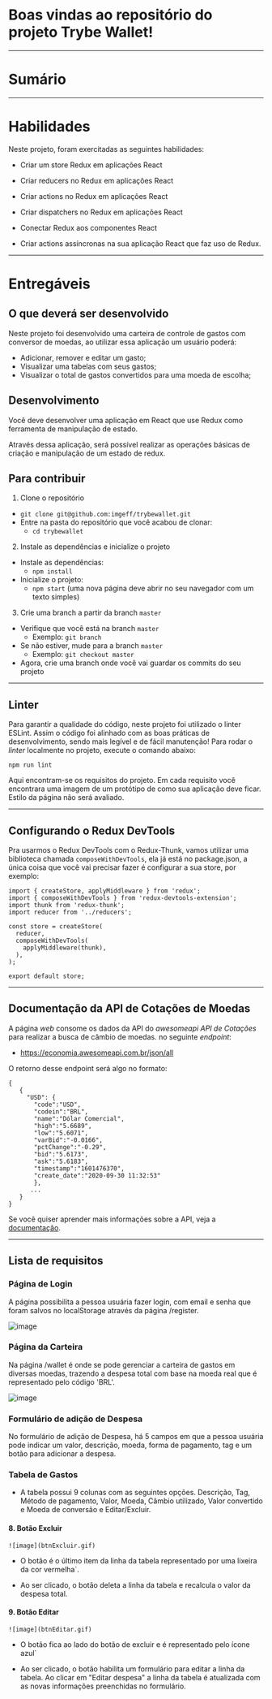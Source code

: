 
# Boas vindas ao repositório do projeto Trybe Wallet!

---


# Sumário

---

# Habilidades
Neste projeto, foram exercitadas as seguintes habilidades:

  * Criar um store Redux em aplicações React

  * Criar reducers no Redux em aplicações React

  * Criar actions no Redux em aplicações React

  * Criar dispatchers no Redux em aplicações React

  * Conectar Redux aos componentes React

  * Criar actions assíncronas na sua aplicação React que faz uso de Redux.

---

# Entregáveis

## O que deverá ser desenvolvido

Neste projeto foi desenvolvido uma carteira de controle de gastos com conversor de moedas, ao utilizar essa aplicação um usuário poderá:
  - Adicionar, remover e editar um gasto;
  - Visualizar uma tabelas com seus gastos;
  - Visualizar o total de gastos convertidos para uma moeda de escolha;

## Desenvolvimento

Você deve desenvolver uma aplicação em React que use Redux como ferramenta de manipulação de estado.

Através dessa aplicação, será possível realizar as operações básicas de criação e manipulação de um estado de redux.
## Para contribuir

1. Clone o repositório
  * `git clone git@github.com:imgeff/trybewallet.git`
  * Entre na pasta do repositório que você acabou de clonar:
    * `cd trybewallet`

2. Instale as dependências e inicialize o projeto
  * Instale as dependências:
    * `npm install`
  * Inicialize o projeto:
    * `npm start` (uma nova página deve abrir no seu navegador com um texto simples)

3. Crie uma branch a partir da branch `master`

  * Verifique que você está na branch `master`
    * Exemplo: `git branch`
  * Se não estiver, mude para a branch `master`
    * Exemplo: `git checkout master`
  * Agora, crie uma branch onde você vai guardar os commits do seu projeto
---

## Linter

Para garantir a qualidade do código, neste projeto foi utilizado o linter ESLint. Assim o código foi alinhado com as boas práticas de desenvolvimento, sendo mais legível e de fácil manutenção! Para rodar o *linter* localmente no projeto, execute o comando abaixo: 

`npm run lint`

Aqui encontram-se os requisitos do projeto. Em cada requisito você encontrara uma imagem de um protótipo de como sua aplicação deve ficar. Estilo da página não será avaliado.

---

## Configurando o Redux DevTools
Pra usarmos o Redux DevTools com o Redux-Thunk, vamos utilizar uma biblioteca chamada `composeWithDevTools`, ela já está no package.json, a única coisa que você vai precisar fazer é configurar a sua store, por exemplo:

```
import { createStore, applyMiddleware } from 'redux';
import { composeWithDevTools } from 'redux-devtools-extension';
import thunk from 'redux-thunk';
import reducer from '../reducers';

const store = createStore(
  reducer,
  composeWithDevTools(
    applyMiddleware(thunk),
  ),
);

export default store;
```

---

## Documentação da API de Cotações de Moedas

A página _web_ consome os dados da API do _awesomeapi API de Cotações_ para realizar a busca de câmbio de moedas. no seguinte _endpoint_:

- https://economia.awesomeapi.com.br/json/all

O retorno desse endpoint será algo no formato:
```
{
   {
     "USD": {
       "code":"USD",
       "codein":"BRL",
       "name":"Dólar Comercial",
       "high":"5.6689",
       "low":"5.6071",
       "varBid":"-0.0166",
       "pctChange":"-0.29",
       "bid":"5.6173",
       "ask":"5.6183",
       "timestamp":"1601476370",
       "create_date":"2020-09-30 11:32:53"
       },
      ...
   }
}
```

Se você quiser aprender mais informações sobre a API, veja a [documentação](https://docs.awesomeapi.com.br/api-de-moedas).

---
## Lista de requisitos

### Página de Login

A página possibilita a pessoa usuária fazer login, com email e senha que foram salvos no localStorage através da página /register.

  ![image](login.gif)

### Página da Carteira

Na página /wallet é onde se pode gerenciar a carteira de gastos em diversas moedas, trazendo a despesa total com base na moeda real que é representado pelo código 'BRL'.

  ![image](carteira.gif)
### Formulário de adição de Despesa

No formulário de adição de Despesa, há 5 campos em que a pessoa usuária pode indicar um valor, descrição, moeda, forma de pagamento, tag e um botão para adicionar a despesa.
### Tabela de Gastos

  * A tabela possui 9 colunas com as seguintes opções. Descrição, Tag, Método de pagamento, Valor, Moeda, Câmbio utilizado, Valor convertido e Moeda de conversão e Editar/Excluir.

#### 8. Botão Excluir

    ![image](btnExcluir.gif)

  * O botão é o último item da linha da tabela representado por uma lixeira da cor vermelha`.

  * Ao ser clicado, o botão deleta a linha da tabela e recalcula o valor da despesa total.

#### 9. Botão Editar

    ![image](btnEditar.gif)

  * O botão fica ao lado do botão de excluir e é representado pelo ícone azul`

  * Ao ser clicado, o botão habilita um formulário para editar a linha da tabela. Ao clicar em "Editar despesa" a linha da tabela é atualizada com as novas informações preenchidas no formulário.
